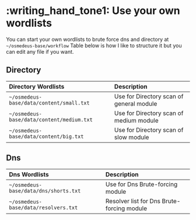# :writing_hand_tone1: Use your own wordlists

You can start your own wordlists to brute force dns and directory at `~/osmedeus-base/workflow`
Table below is how I like to structure it but you can edit any file if you want.


## Directory

| Directory Wordlists                         | Description                               |
|:--------------------------------------------|:------------------------------------------|
| `~/osmedeus-base/data/content/small.txt`    | Use for Directory scan of general module  |
| `~/osmedeus-base/data/content/medium.txt`   | Use for Directory scan of medium module  |
| `~/osmedeus-base/data/content/big.txt`      | Use for Directory scan of slow module    |


## Dns

| Dns Wordlists                               | Description                               |
|:--------------------------------------------|:------------------------------------------|
| `~/osmedeus-base/data/dns/shorts.txt`       | Use for Dns Brute-forcing module          |
| `~/osmedeus-base/data/resolvers.txt`        | Resolver list for Dns Brute-forcing module|

